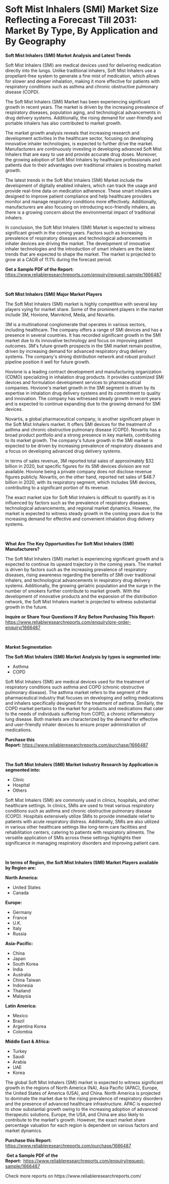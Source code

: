 <p><h1>Soft Mist Inhalers (SMI) Market Size Reflecting a Forecast Till 2031: Market By Type, By Application and By Geography</h1></p><p><strong>Soft Mist Inhalers (SMI) Market Analysis and Latest Trends</strong></p>
<p><p>Soft Mist Inhalers (SMI) are medical devices used for delivering medication directly into the lungs. Unlike traditional inhalers, Soft Mist Inhalers use a propellant-free system to generate a fine mist of medication, which allows for slower and deeper inhalation, making it more effective for patients with respiratory conditions such as asthma and chronic obstructive pulmonary disease (COPD).</p><p>The Soft Mist Inhalers (SMI) Market has been experiencing significant growth in recent years. The market is driven by the increasing prevalence of respiratory diseases, population aging, and technological advancements in drug delivery systems. Additionally, the rising demand for user-friendly and portable inhalers has also contributed to market growth.</p><p>The market growth analysis reveals that increasing research and development activities in the healthcare sector, focusing on developing innovative inhaler technologies, is expected to further drive the market. Manufacturers are continuously investing in developing advanced Soft Mist Inhalers that are easy to use and provide accurate drug doses. Moreover, the growing adoption of Soft Mist Inhalers by healthcare professionals and patients due to their advantages over traditional inhalers is boosting market growth.</p><p>The latest trends in the Soft Mist Inhalers (SMI) Market include the development of digitally enabled inhalers, which can track the usage and provide real-time data on medication adherence. These smart inhalers are designed to improve patient compliance and help healthcare providers monitor and manage respiratory conditions more effectively. Additionally, manufacturers are also focusing on introducing eco-friendly inhalers, as there is a growing concern about the environmental impact of traditional inhalers.</p><p>In conclusion, the Soft Mist Inhalers (SMI) Market is expected to witness significant growth in the coming years. Factors such as increasing prevalence of respiratory diseases and technological advancements in inhaler devices are driving the market. The development of innovative inhaler technologies and the introduction of smart inhalers are the latest trends that are expected to shape the market. The market is projected to grow at a CAGR of 11.1% during the forecast period.</p></p>
<p><strong>Get a Sample PDF of the Report:&nbsp;</strong> <a href="https://www.reliableresearchreports.com/enquiry/request-sample/1666487">https://www.reliableresearchreports.com/enquiry/request-sample/1666487</a></p>
<p>&nbsp;</p>
<p><strong>Soft Mist Inhalers (SMI) Major Market Players</strong></p>
<p><p>The Soft Mist Inhalers (SMI) market is highly competitive with several key players vying for market share. Some of the prominent players in the market include 3M, Hovione, Mannkind, Meda, and Novartis.</p><p>3M is a multinational conglomerate that operates in various sectors, including healthcare. The company offers a range of SMI devices and has a presence in several countries. It has recorded significant growth in the SMI market due to its innovative technology and focus on improving patient outcomes. 3M's future growth prospects in the SMI market remain positive, driven by increasing demand for advanced respiratory drug delivery systems. The company's strong distribution network and robust product pipeline position it well for future growth.</p><p>Hovione is a leading contract development and manufacturing organization (CDMO) specializing in inhalation drug products. It provides customized SMI devices and formulation development services to pharmaceutical companies. Hovione's market growth in the SMI segment is driven by its expertise in inhalation drug delivery systems and its commitment to quality and innovation. The company has witnessed steady growth in recent years and is expected to continue expanding due to the growing demand for SMI devices.</p><p>Novartis, a global pharmaceutical company, is another significant player in the Soft Mist Inhalers market. It offers SMI devices for the treatment of asthma and chronic obstructive pulmonary disease (COPD). Novartis has a broad product portfolio and a strong presence in key markets, contributing to its market growth. The company's future growth in the SMI market is expected to be driven by increasing prevalence of respiratory diseases and a focus on developing advanced drug delivery systems.</p><p>In terms of sales revenue, 3M reported total sales of approximately $32 billion in 2020, but specific figures for its SMI devices division are not available. Hovione being a private company does not disclose revenue figures publicly. Novartis, on the other hand, reported net sales of $48.7 billion in 2020, with its respiratory segment, which includes SMI devices, contributing to a significant portion of its revenue.</p><p>The exact market size for Soft Mist Inhalers is difficult to quantify as it is influenced by factors such as the prevalence of respiratory diseases, technological advancements, and regional market dynamics. However, the market is expected to witness steady growth in the coming years due to the increasing demand for effective and convenient inhalation drug delivery systems.</p></p>
<p>&nbsp;</p>
<p><strong>What Are The Key Opportunities For Soft Mist Inhalers (SMI) Manufacturers?</strong></p>
<p><p>The Soft Mist Inhalers (SMI) market is experiencing significant growth and is expected to continue its upward trajectory in the coming years. The market is driven by factors such as the increasing prevalence of respiratory diseases, rising awareness regarding the benefits of SMI over traditional inhalers, and technological advancements in respiratory drug delivery systems. Additionally, the growing geriatric population and the surge in the number of smokers further contribute to market growth. With the development of innovative products and the expansion of the distribution network, the Soft Mist Inhalers market is projected to witness substantial growth in the future.</p></p>
<p><strong>Inquire or Share Your Questions If Any Before Purchasing This Report:</strong> <a href="https://www.reliableresearchreports.com/enquiry/pre-order-enquiry/1666487">https://www.reliableresearchreports.com/enquiry/pre-order-enquiry/1666487</a></p>
<p>&nbsp;</p>
<p><strong>Market Segmentation</strong></p>
<p><strong>The Soft Mist Inhalers (SMI) Market Analysis by types is segmented into:</strong></p>
<p><ul><li>Asthma</li><li>COPD</li></ul></p>
<p><p>Soft Mist Inhalers (SMI) are medical devices used for the treatment of respiratory conditions such asthma and COPD (chronic obstructive pulmonary disease). The asthma market refers to the segment of the pharmaceutical industry that focuses on developing and selling medications and inhalers specifically designed for the treatment of asthma. Similarly, the COPD market pertains to the market for products and medications that cater to the needs of individuals suffering from COPD, a chronic inflammatory lung disease. Both markets are characterized by the demand for effective and user-friendly inhaler devices to ensure proper administration of medications.</p></p>
<p><strong>Purchase this Report:&nbsp;</strong><a href="https://www.reliableresearchreports.com/purchase/1666487">https://www.reliableresearchreports.com/purchase/1666487</a></p>
<p>&nbsp;</p>
<p><strong>The Soft Mist Inhalers (SMI) Market Industry Research by Application is segmented into:</strong></p>
<p><ul><li>Clinic</li><li>Hospital</li><li>Others</li></ul></p>
<p><p>Soft Mist Inhalers (SMI) are commonly used in clinics, hospitals, and other healthcare settings. In clinics, SMIs are used to treat various respiratory conditions such as asthma and chronic obstructive pulmonary disease (COPD). Hospitals extensively utilize SMIs to provide immediate relief to patients with acute respiratory distress. Additionally, SMIs are also utilized in various other healthcare settings like long-term care facilities and rehabilitation centers, catering to patients with respiratory ailments. The versatile application of SMIs across these settings highlights their significance in managing respiratory disorders and improving patient care.</p></p>
<p>&nbsp;</p>
<p><strong>In terms of Region, the Soft Mist Inhalers (SMI) Market Players available by Region are:</strong></p>
<p>
    <p> <strong> North America: </strong>
        <ul>
            <li>United States</li>
            <li>Canada</li>
        </ul>
        </p> 
    <p> <strong> Europe: </strong>
        <ul>
            <li>Germany</li>
            <li>France</li>
            <li>U.K.</li>
            <li>Italy</li>
            <li>Russia</li>
        </ul>
        </p> 
    <p> <strong> Asia-Pacific: </strong>
        <ul>
            <li>China</li>
            <li>Japan</li>
            <li>South Korea</li>
            <li>India</li>
            <li>Australia</li>
            <li>China Taiwan</li>
            <li>Indonesia</li>
            <li>Thailand</li>
            <li>Malaysia</li>
        </ul>
        </p> 
    <p> <strong> Latin America: </strong>
        <ul>
            <li>Mexico</li>
            <li>Brazil</li>
            <li>Argentina Korea</li>
            <li>Colombia</li>
        </ul>
        </p> 
    <p> <strong> Middle East & Africa: </strong>
        <ul>
            <li>Turkey</li>
            <li>Saudi</li>
            <li>Arabia</li>
            <li>UAE</li>
            <li>Korea</li>
        </ul>
    </p>
    </p>
<p><p>The global Soft Mist Inhalers (SMI) market is expected to witness significant growth in the regions of North America (NA), Asia Pacific (APAC), Europe, the United States of America (USA), and China. North America is projected to dominate the market due to the rising prevalence of respiratory disorders and the presence of advanced healthcare infrastructure. APAC is expected to show substantial growth owing to the increasing adoption of advanced therapeutic solutions. Europe, the USA, and China are also likely to contribute to the market's growth. However, the exact market share percentage valuation for each region is dependent on various factors and market dynamics.</p></p>
<p><strong>Purchase this Report: </strong><a href="https://www.reliableresearchreports.com/purchase/1666487">https://www.reliableresearchreports.com/purchase/1666487</a></p>
<p>&nbsp;<strong>Get a Sample PDF of the Report:&nbsp;&nbsp;</strong><a href="https://www.reliableresearchreports.com/enquiry/request-sample/1666487">https://www.reliableresearchreports.com/enquiry/request-sample/1666487</a></p>
<p><strong></strong></p>
<p>Check more reports on https://www.reliableresearchreports.com/</p>